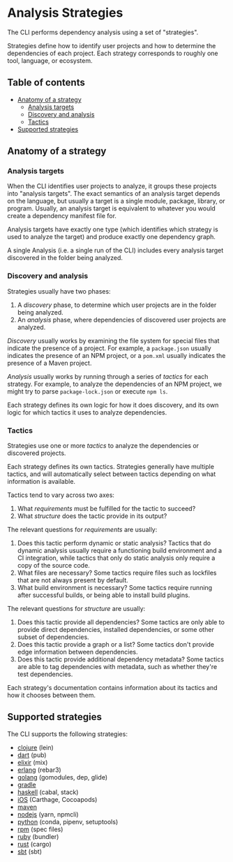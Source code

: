 # Analysis Strategies

The CLI performs dependency analysis using a set of "strategies".

Strategies define how to identify user projects and how to determine the dependencies of each project. Each strategy corresponds to roughly one tool, language, or ecosystem.

<!-- omit in toc -->
## Table of contents

- [Anatomy of a strategy](#anatomy-of-a-strategy)
  - [Analysis targets](#analysis-targets)
  - [Discovery and analysis](#discovery-and-analysis)
  - [Tactics](#tactics)
- [Supported strategies](#supported-strategies)

## Anatomy of a strategy

### Analysis targets

When the CLI identifies user projects to analyze, it groups these projects into "analysis targets". The exact semantics of an analysis target depends on the language, but usually a target is a single module, package, library, or program. Usually, an analysis target is equivalent to whatever you would create a dependency manifest file for.

Analysis targets have exactly one type (which identifies which strategy is used to analyze the target) and produce exactly one dependency graph.

A single Analysis (i.e. a single run of the CLI) includes every analysis target discovered in the folder being analyzed.

### Discovery and analysis

Strategies usually have two phases:

1. A _discovery_ phase, to determine which user projects are in the folder being analyzed.
2. An _analysis_ phase, where dependencies of discovered user projects are analyzed.

_Discovery_ usually works by examining the file system for special files that indicate the presence of a project. For example, a `package.json` usually indicates the presence of an NPM project, or a `pom.xml` usually indicates the presence of a Maven project.

_Analysis_ usually works by running through a series of _tactics_ for each strategy. For example, to analyze the dependencies of an NPM project, we might try to parse `package-lock.json` or execute `npm ls`.

Each strategy defines its own logic for how it does discovery, and its own logic for which tactics it uses to analyze dependencies.

### Tactics

Strategies use one or more _tactics_ to analyze the dependencies or discovered projects.

Each strategy defines its own tactics. Strategies generally have multiple tactics, and will automatically select between tactics depending on what information is available.

Tactics tend to vary across two axes:

1. What _requirements_ must be fulfilled for the tactic to succeed?
2. What _structure_ does the tactic provide in its output?

The relevant questions for _requirements_ are usually:

1. Does this tactic perform dynamic or static analysis? Tactics that do dynamic analysis usually require a functioning build environment and a CI integration, while tactics that only do static analysis only require a copy of the source code.
2. What files are necessary? Some tactics require files such as lockfiles that are not always present by default.
3. What build environment is necessary? Some tactics require running after successful builds, or being able to install build plugins.

The relevant questions for _structure_ are usually:

1. Does this tactic provide all dependencies? Some tactics are only able to provide direct dependencies, installed dependencies, or some other subset of dependencies.
2. Does this tactic provide a graph or a list? Some tactics don't provide edge information between dependencies.
3. Does this tactic provide additional dependency metadata? Some tactics are able to tag dependencies with metadata, such as whether they're test dependencies.

Each strategy's documentation contains information about its tactics and how it chooses between them.

## Supported strategies

<!--
TODO: create a lookup table that categorizes these strategies by language or tool.
-->

The CLI supports the following strategies:

- [clojure](strategies/golang.md) (lein)
- [dart](strategies/dart.md) (pub)
- [elixir](strategies/elixir.md) (mix)
- [erlang](strategies/erlang.md) (rebar3)
- [golang](strategies/golang.md) (gomodules, dep, glide)
- [gradle](strategies/gradle.md)
- [haskell](strategies/haskell.md) (cabal, stack)
- [iOS](strategies/ios.md) (Carthage, Cocoapods)
- [maven](strategies/maven.md)
- [nodejs](strategies/nodejs.md) (yarn, npmcli)
- [python](strategies/python.md) (conda, pipenv, setuptools)
- [rpm](strategies/rpm.md) (spec files)
- [ruby](strategies/ruby.md) (bundler)
- [rust](strategies/rust.md) (cargo)
- [sbt](strategies/sbt.md) (sbt)
